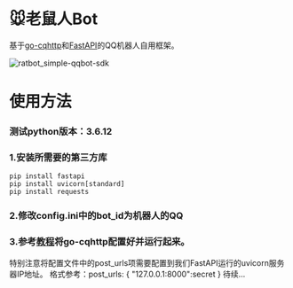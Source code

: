# 🐭老鼠人Bot
基于[go-cqhttp](https://github.com/Mrs4s/go-cqhttp)和[FastAPI](https://fastapi.tiangolo.com/)的QQ机器人自用框架。

![ratbot_simple-qqbot-sdk](https://socialify.git.ci/vinelin/ratbot_simple-qqbot-sdk/image?font=KoHo&forks=1&owner=1&pattern=Plus&stargazers=1&theme=Dark)

# 使用方法
### 测试python版本：3.6.12

### 1.安装所需要的第三方库
```
pip install fastapi
pip install uvicorn[standard]
pip install requests
```
### 2.修改config.ini中的bot_id为机器人的QQ

### 3.参考[教程](https://docs.go-cqhttp.org/guide/quick_start.html#%E4%BD%BF%E7%94%A8)将go-cqhttp配置好并运行起来。
 特别注意将配置文件中的post_urls项需要配置到我们FastAPI运行的uvicorn服务器IP地址。
格式参考：post_urls: {
        "127.0.0.1:8000":secret
    }
    待续...
